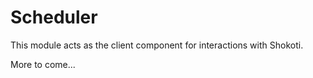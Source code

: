 # Scheduler

This module acts as the client component for interactions with Shokoti.

More to come...